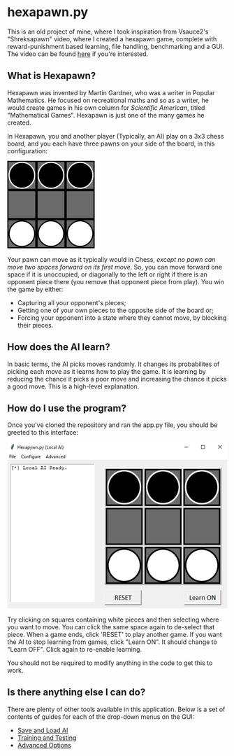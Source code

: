 # hexapawn.py

This is an old project of mine, where I took inspiration from Vsauce2's "Shreksapawn" video, where I created a hexapawn game, complete with reward-punishment based learning, file handling, benchmarking and a GUI. The video can be found [here](https://www.youtube.com/watch?v=sw7UAZNgGg8) if you're interested.

## What is Hexapawn?

Hexapawn was invented by Martin Gardner, who was a writer in Popular Mathematics. He focused on recreational maths and so as a writer, he would create games in his own column for *Scientific American*, titled "Mathematical Games". Hexapawn is just one of the many games he created.

In Hexapawn, you and another player (Typically, an AI) play on a 3x3 chess board, and you each have three pawns on your side of the board, in this configuration:

![Starting Layout](assets/readme-images/start%20grid.png)

Your pawn can move as it typically would in Chess, *except no pawn can move two spaces forward on its first move*. So, you can move forward one space if it is unoccupied, or diagonally to the left or right if there is an opponent piece there (you remove that opponent piece from play). You win the game by either:

- Capturing all your opponent's pieces;
- Getting one of your own pieces to the opposite side of the board or;
- Forcing your opponent into a state where they cannot move, by blocking their pieces.

## How does the AI learn?

In basic terms, the AI picks moves randomly. It changes its probabilites of picking each move as it learns how to play the game. It is learning by reducing the chance it picks a poor move and increasing the chance it picks a good move. This is a high-level explanation.

## How do I use the program?

Once you've cloned the repository and ran the app.py file, you should be greeted to this interface:

![UI for Windows](assets/readme-images/user-interface.png)

Try clicking on squares containing white pieces and then selecting where you want to move. You can click the same space again to de-select that piece. When a game ends, click 'RESET' to play another game. If you want the AI to stop learning from games, click "Learn ON". It should change to "Learn OFF". Click again to re-enable learning.

You should not be required to modify anything in the code to get this to work.

## Is there anything else I can do?

There are plenty of other tools available in this application. Below is a set of contents of guides for each of the drop-down menus on the GUI:

- [Save and Load AI](guides/saving-and-loading.md)
- [Training and Testing](guides/automate-games.md)
- [Advanced Options](guides/advanced-menu.md)
